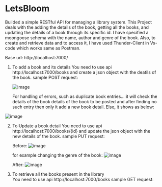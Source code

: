 # LetsBloom

Builded a simple RESTful API for managing a library system. This Project deals with the adding the details of the book, getting all the books, and updating the details of a book through its specific id.
I have specified a moongoose schema with the name, author and genre of the book. Also, to create and retrieve data and to access it, I have used Thunder-Client in Vs-code which works same as Postman.

Base url: http://localhost:7000/

1. To add a book and its details
   You need to use api http://localhost:7000/books and create a json object with the deatils of the book.
   sample POST request:

   ![image](https://github.com/rajatHere01/LetsBloom/assets/90706207/2e9aa365-6dc9-46d0-8c72-a1d7dcbaefe6)

   For handling of errors, such as duplicate book entries... it will check the details of the book details of the book to be posted and after finding no such entry then only it add a new book detail. Else, it shows as below:

![image](https://github.com/rajatHere01/LetsBloom/assets/90706207/b8444593-9cec-4daf-b9be-6f7a940eae83)

2. To Update a book detail
   You need to use api http://localhost:7000/books/{id} and update the json object with the new details of the book.
   sample PUT request:

   Before:
    ![image](https://github.com/rajatHere01/LetsBloom/assets/90706207/4fdda3de-5c6e-471d-b530-8b6c47d99aa8)

   for example changing the genre of the book:
  ![image](https://github.com/rajatHere01/LetsBloom/assets/90706207/6c8dc9d1-b99f-4b93-8e57-82cd9331f345)
   
   After:
   ![image](https://github.com/rajatHere01/LetsBloom/assets/90706207/ca0f61ea-9e8e-40ca-b990-ee5c720a6b4d)
   
3. To retrieve all the books present in the library  
   You need to use api http://localhost:7000/books
   sample GET request:

   
     


   


   
   
